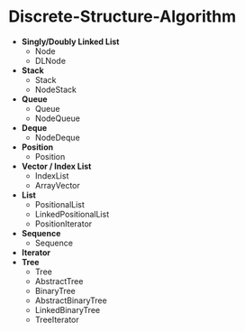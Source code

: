 # Discrete-Structure-Algorithm
- **Singly/Doubly Linked List**
    - Node
    - DLNode
- **Stack**
  - Stack
  - NodeStack
- **Queue**
  - Queue
  - NodeQueue
- **Deque**
  - NodeDeque
- **Position**
  - Position
- **Vector / Index List**
  - IndexList
  - ArrayVector
- **List**
  - PositionalList
  - LinkedPositionalList
  - PositionIterator
- **Sequence**
  - Sequence
- **Iterator**
- **Tree**
  - Tree
  - AbstractTree
  - BinaryTree
  - AbstractBinaryTree
  - LinkedBinaryTree
  - TreeIterator
